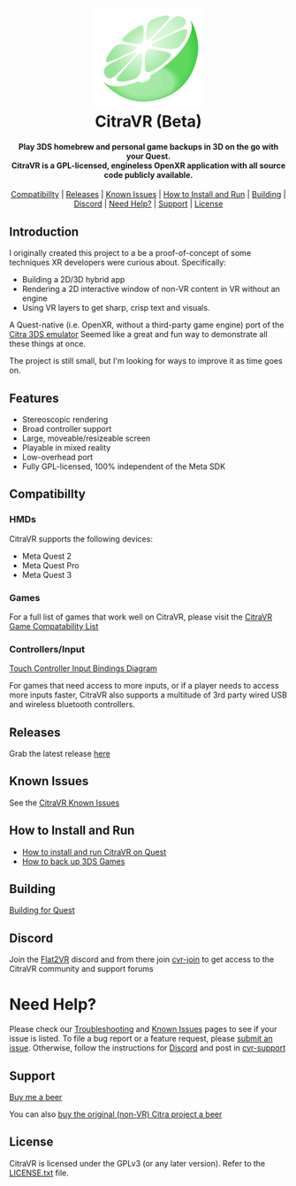 <h1 align="center">
  <br>
  <a href="https://citra-emu.org/"><img src="assets/citravr_logo.png" alt="CitraVR" width="200"></a>
  <br>
  <b>CitraVR (Beta)</b>
  <br>
</h1>

<h4 align="center"> Play 3DS homebrew and personal game backups in 3D on the go with your Quest.
</br>
  CitraVR is a GPL-licensed, engineless OpenXR application with all source code publicly available.
</h4>

<p align="center">
  <a href="#compatabillty">Compatibillty</a> |
  <a href="#releases">Releases</a> |
  <a href="#known-issues">Known Issues</a> |
  <a href="#how-to-install-and-run">How to Install and Run</a> |
  <a href="#building">Building</a> |
  <a href="#discord">Discord</a> |
  <a href="#need-help">Need Help?</a> |
  <a href="#support">Support</a> |
  <a href="#license">License</a>
</p>

## Introduction
I originally created this project to a be a proof-of-concept of some techniques XR developers were curious about. 
Specifically:
- Building a 2D/3D hybrid app
- Rendering a 2D interactive window of non-VR content in VR without an engine
- Using VR layers to get sharp, crisp text and visuals.

A Quest-native (i.e. OpenXR, without a third-party game engine) port of the [Citra 3DS emulator](https://github.com/citra-emu/citra) Seemed like a great and fun way to demonstrate all these things at once.

The project is still small, but I'm looking for ways to improve it as time goes on.

## Features
- Stereoscopic rendering
- Broad controller support
- Large, moveable/resizeable screen
- Playable in mixed reality
- Low-overhead port
- Fully GPL-licensed, 100% independent of the Meta SDK

## Compatibillty

### HMDs
CitraVR supports the following devices:
- Meta Quest 2
- Meta Quest Pro
- Meta Quest 3

### Games
For a full list of games that work well on CitraVR, please visit the [CitraVR Game Compatability List](https://docs.google.com/spreadsheets/d/1viN8_MWO1HW9QXlkT-TdCGQbH1g660mKsIp1ZTARdho/edit?usp=sharing)

### Controllers/Input 
[Touch Controller Input Bindings Diagram](https://github.com/amwatson/CitraVR/wiki/Touch-Controller-Input-Bindings)

For games that need access to more inputs, or if a player needs to access more inputs faster, CitraVR also supports a multitude of 3rd party wired USB and wireless bluetooth controllers. 

## Releases
Grab the latest release [here](https://github.com/amwatson/CitraVR/releases)

## Known Issues
See the [CitraVR Known Issues](https://github.com/amwatson/CitraVR/wiki/CitraVR-Known-Issues)

## How to Install and Run
- [How to install and run CitraVR on Quest](https://github.com/amwatson/CitraVR/wiki/Install-Run-on-Quest)
- [How to back up 3DS Games](https://github.com/amwatson/CitraVR/wiki/Backing-up-3DS-Games)

## Building
[Building for Quest](https://github.com/amwatson/CitraVR/wiki/Building-for-Quest)

## Discord 
Join the [Flat2VR](https://flat2vr.com/) discord and from there join [cvr-join](https://discord.com/channels/747967102895390741/1196505250102792232) to get access to the CitraVR community and support forums

# Need Help?
Please check our [Troubleshooting](https://github.com/amwatson/CitraVR/wiki/Troubleshooting) and [Known Issues](https://github.com/amwatson/CitraVR/wiki/CitraVR-Known-Issues) pages to see if your issue is listed.
To file a bug report or a feature request, please [submit an issue](https://github.com/amwatson/CitraVR/issues/new/choose).
Otherwise, follow the instructions for <a href="#discord">Discord</a> and post in [cvr-support](https://discord.com/channels/747967102895390741/1196505719910957176)

## Support
[Buy me a beer](https://www.buymeacoffee.com/fewerwrong)

You can also [buy the original \(non-VR\) Citra project a beer](https://www.patreon.com/citraemu)

## License
CitraVR is licensed under the GPLv3 (or any later version). Refer to the [LICENSE.txt](https://github.com/amwatson/CitraVR/blob/master/license.txt) file.
